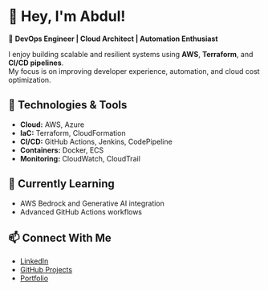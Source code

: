 # 👋 Hey, I'm Abdul!  

🚀 **DevOps Engineer | Cloud Architect | Automation Enthusiast**

I enjoy building scalable and resilient systems using **AWS**, **Terraform**, and **CI/CD pipelines**.  
My focus is on improving developer experience, automation, and cloud cost optimization.

## 🧠 Technologies & Tools  
- **Cloud:** AWS, Azure  
- **IaC:** Terraform, CloudFormation  
- **CI/CD:** GitHub Actions, Jenkins, CodePipeline  
- **Containers:** Docker, ECS  
- **Monitoring:** CloudWatch, CloudTrail

## 🌱 Currently Learning  
- AWS Bedrock and Generative AI integration  
- Advanced GitHub Actions workflows  

## 📫 Connect With Me  
- [LinkedIn](https://www.linkedin.com/in/arahimshaikh/)
- [GitHub Projects](https://github.com/AbdulRahimShaikh1999)
- [Portfolio](https://tinyurl.com/25x5xbf6)
